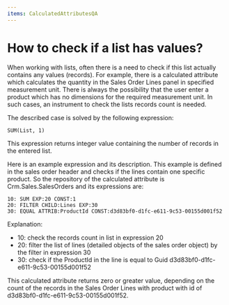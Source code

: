 ```yaml
---
items: CalculatedAttributesQA
---
```


# How to check if a list has values?

When working with lists, often there is a need to check if  this list actually contains any values (records). For example, there is a calculated attribute which calculates the quantity in the Sales Order Lines panel in specified measurement unit. There is always the possibility that the user enter a product which has no dimensions for the required measurement unit. In such cases, an instrument to check the lists records count is needed. 

The described case is solved by the following expression:

```
SUM(List, 1)
```

This expression returns integer value containing the number of records in the entered list.

Here is an example expression and its description. This example is defined in the sales order header and checks if the lines contain one specific product. So the repository of the calculated attribute is Crm.Sales.SalesOrders and its expressions are:

```
10: SUM EXP:20 CONST:1
20: FILTER CHILD:Lines EXP:30
30: EQUAL ATTRIB:ProductId CONST:d3d83bf0-d1fc-e611-9c53-00155d001f52
```

Explanation:

- 10: check the records count in list in expression 20
- 20: filter the list of lines (detailed objects of the sales order object) by the filter in expression 30
- 30: check if the ProductId in the line is equal to Guid d3d83bf0-d1fc-e611-9c53-00155d001f52

This calculated attribute returns zero or greater value, depending on the count of the records in the Sales Order Lines with product with id of d3d83bf0-d1fc-e611-9c53-00155d001f52.
